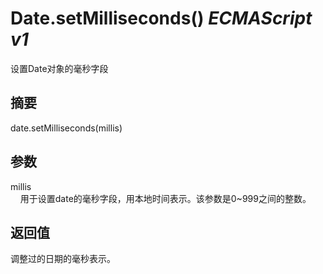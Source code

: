 # Date.setMilliseconds() _ECMAScript v1_

设置Date对象的毫秒字段

## 摘要

date.setMilliseconds(millis)

## 参数

millis  
    用于设置date的毫秒字段，用本地时间表示。该参数是0~999之间的整数。

## 返回值

调整过的日期的毫秒表示。


